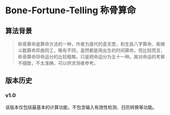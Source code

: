 # Bone-Fortune-Telling 称骨算命

## 算法背景
> 称骨算命是算命方法的一种，作者为唐代的袁天罡，和生辰八字算命、紫微斗数算命异曲同工，略有不同，虽然都是用出生的时间算命，但比较而言，称骨算命将命运分的比较粗略，只是把命运分为五十一种。故对命运的考察不细致，不太准确，可以供求测者参考。

## 版本历史

### v1.0

该版本仅包括最基本的计算功能，不包含输入有效性检测、日历转换等功能。

